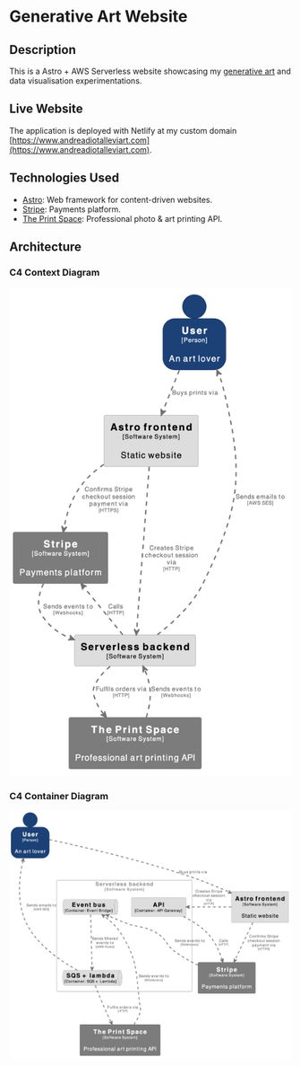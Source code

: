 # Generative Art Website

## Description

This is a Astro + AWS Serverless website showcasing my [generative art](https://github.com/AndreaDiotallevi/generative-art) and data visualisation experimentations.

## Live Website

The application is deployed with Netlify at my custom domain [https://www.andreadiotalleviart.com](https://www.andreadiotalleviart.com).

## Technologies Used

-   [Astro](https://astro.build): Web framework for content-driven websites.
-   [Stripe](https://docs.stripe.com/payments/checkout?locale=en-GB): Payments platform.
-   [The Print Space](https://www.theprintspace.co.uk/art-printing-api): Professional photo & art printing API.

## Architecture

### C4 Context Diagram

![Architecture](./docs/context-diagram.png)

### C4 Container Diagram

![Architecture](./docs/container-diagram.png)
